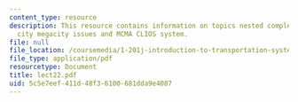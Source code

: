 ```yaml
---
content_type: resource
description: This resource contains information on topics nested complexity, the mexico
  city megacity issues and MCMA CLIOS system.
file: null
file_location: /coursemedia/1-201j-introduction-to-transportation-systems-fall-2006/5c5e7eef411d48f36100681dda9e4087_lect22.pdf
file_type: application/pdf
resourcetype: Document
title: lect22.pdf
uid: 5c5e7eef-411d-48f3-6100-681dda9e4087
---
```

